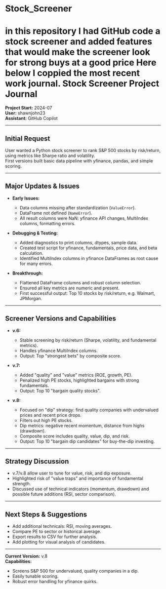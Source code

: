 # Stock_Screener

in this repository I had GitHub code a stock screener and added features that would make the screener look for strong buys at a good price
Here below I coppied the most recent work journal. 
Stock Screener Project Journal  
================================

**Project Start:** 2024-07  
**User:** shawnjohn23  
**Assistant:** GitHub Copilot

---

## Initial Request

User wanted a Python stock screener to rank S&P 500 stocks by risk/return, using metrics like Sharpe ratio and volatility.  
First versions built basic data pipeline with yfinance, pandas, and simple scoring.

---

## Major Updates & Issues

- **Early Issues:**  
  - Data columns missing after standardization (`ValueError`).  
  - DataFrame not defined (`NameError`).  
  - All result columns were NaN: yfinance API changes, MultiIndex columns, formatting errors.

- **Debugging & Testing:**  
  - Added diagnostics to print columns, dtypes, sample data.  
  - Created test script for yfinance, fundamentals, price data, and beta calculation.  
  - Identified MultiIndex columns in yfinance DataFrames as root cause for many errors.

- **Breakthrough:**  
  - Flattened DataFrame columns and robust column selection.  
  - Ensured all key metrics are numeric and present.  
  - First successful output: Top 10 stocks by risk/return, e.g. Walmart, JPMorgan.

---

## Screener Versions and Capabilities

- **v.6:**  
  - Stable screening by risk/return (Sharpe, volatility, and fundamental metrics).  
  - Handles yfinance MultiIndex columns.  
  - Output: Top "strongest bets" by composite score.

- **v.7:**  
  - Added "quality" and "value" metrics (ROE, growth, PE).  
  - Penalized high PE stocks, highlighted bargains with strong fundamentals.  
  - Output: Top 10 "bargain quality stocks".

- **v.8:**  
  - Focused on "dip" strategy: find quality companies with undervalued prices and recent price drops.  
  - Filters out high PE stocks.  
  - Dip metrics: negative recent momentum, distance from highs (drawdown).  
  - Composite score includes quality, value, dip, and risk.  
  - Output: Top 10 "bargain dip candidates" for buy-the-dip investing.

---

## Strategy Discussion

- v.7/v.8 allow user to tune for value, risk, and dip exposure.
- Highlighted risk of "value traps" and importance of fundamental strength.
- Discussed use of technical indicators (momentum, drawdown) and possible future additions (RSI, sector comparison).

---

## Next Steps & Suggestions

- Add additional technicals: RSI, moving averages.
- Compare PE to sector or historical average.
- Export results to CSV for further analysis.
- Add plotting for visual analysis of candidates.

---

**Current Version:** v.8  
**Capabilities:**  
- Screens S&P 500 for undervalued, quality companies in a dip.
- Easily tunable scoring.
- Robust error handling for yfinance quirks.
